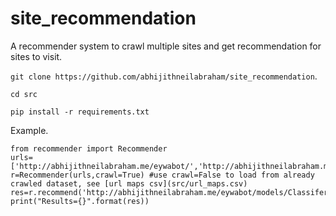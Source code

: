 # site_recommendation
A recommender system to crawl multiple sites and get recommendation for sites to visit.

`git clone https://github.com/abhijithneilabraham/site_recommendation`.  


`cd src`

```pip install -r requirements.txt```

Example.  
```
from recommender import Recommender
urls=['http://abhijithneilabraham.me/eywabot/','http://abhijithneilabraham.me/','https://abhisharmab.github.io/','https://karuvally.github.io/']
r=Recommender(urls,crawl=True) #use crawl=False to load from already crawled dataset, see [url maps csv](src/url_maps.csv)
res=r.recommend('http://abhijithneilabraham.me/eywabot/models/Classifer/',num=2)
print("Results={}".format(res))
```





